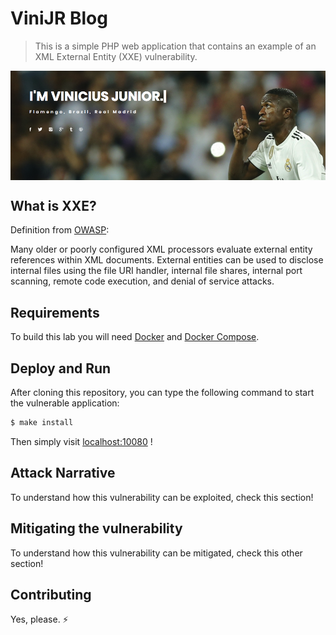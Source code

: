 # ViniJR Blog
 > This is a simple PHP web application that contains an example of an XML External Entity (XXE) vulnerability.

<img src="images/blog-fe.png" align="center"/>

## What is XXE?

Definition from [OWASP](https://www.owasp.org/images/7/72/OWASP_Top_10-2017_%28en%29.pdf.pdf):

Many older or poorly configured XML processors evaluate external entity references within XML documents. External entities can be used to disclose internal files using the file URI handler, internal file shares, internal port scanning, remote code execution, and denial of service attacks.

## Requirements

To build this lab you will need [Docker][Docker Install] and [Docker Compose][Docker Compose Install].

## Deploy and Run

After cloning this repository, you can type the following command to start the vulnerable application:

```sh
$ make install
```

Then simply visit [localhost:10080][App] !

## Attack Narrative

To understand how this vulnerability can be exploited, check this section!

## Mitigating the vulnerability

To understand how this vulnerability can be mitigated, check this other section!

[Docker Install]:  https://docs.docker.com/install/
[Docker Compose Install]: https://docs.docker.com/compose/install/
[App]: http://127.0.0.1:10080

## Contributing

Yes, please. :zap:
